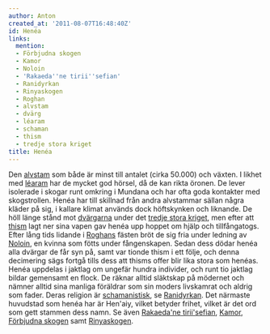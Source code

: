 ```yaml
---
author: Anton
created_at: '2011-08-07T16:48:40Z'
id: Henéa
links:
  mention:
  - Förbjudna skogen
  - Kamor
  - Noloin
  - 'Rakaeda''ne tirii''sefian'
  - Ranidyrkan
  - Rinyaskogen
  - Roghan
  - alvstam
  - dvärg
  - léaram
  - schaman
  - thism
  - tredje stora kriget
title: Henéa
---
```


Den [alvstam] som både är minst till antalet (cirka 50.000) och växten. I likhet med [léaram] har de
mycket god hörsel, då de kan rikta öronen. De lever isolerade i skogar runt omkring i Mundana och
har ofta goda kontakter med skogstrollen. Henéa har till skillnad från andra alvstammar sällan några
kläder på sig, i kallare klimat används dock höftskynken och liknande. De höll länge stånd mot
[dvärgarna] under det [tredje stora kriget], men efter att [thism] lagt ner sina vapen gav henéa upp
hoppet om hjälp och tillfångatogs. Efter lång tids lidande i [Roghans] fästen bröt de sig fria under
ledning av [Noloin], en kvinna som fötts under fångenskapen. Sedan dess dödar henéa alla dvärgar de
får syn på, samt var tionde thism i ett följe, och denna decimering sägs fortgå tills dess att
thisms offer blir lika stora som henéas. Henéa uppdelas i jaktlag om ungefär hundra individer, och
runt tio jaktlag bildar gemensamt en flock. De räknar alltid släktskap på mödernet och nämner alltid
sina manliga föräldrar som sin moders livskamrat och aldrig som fader. Deras religion är
[schamanistisk], se [Ranidyrkan]. Det närmaste huvudstad som henéa har är Hen'aiy, vilket betyder
frihet, vilket är det ord som gett stammen dess namn. Se även [Rakaeda'ne tirii'sefian], [Kamor],
[Förbjudna skogen] samt [Rinyaskogen].

  [alvstam]: alvstam
  [léaram]: léaram
  [dvärgarna]: dvärg
  [tredje stora kriget]: tredje_stora_kriget
  [thism]: thism
  [Roghans]: Roghan
  [Noloin]: Noloin
  [schamanistisk]: schaman
  [Ranidyrkan]: Ranidyrkan
  [Rakaeda'ne tirii'sefian]: Rakaedane_tiriisefian
  [Kamor]: Kamor
  [Förbjudna skogen]: Förbjudna_skogen
  [Rinyaskogen]: Rinyaskogen
